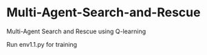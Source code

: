 # Multi-Agent-Search-and-Rescue
Multi-Agent Search and Rescue using Q-learning

Run env1.1.py for training
